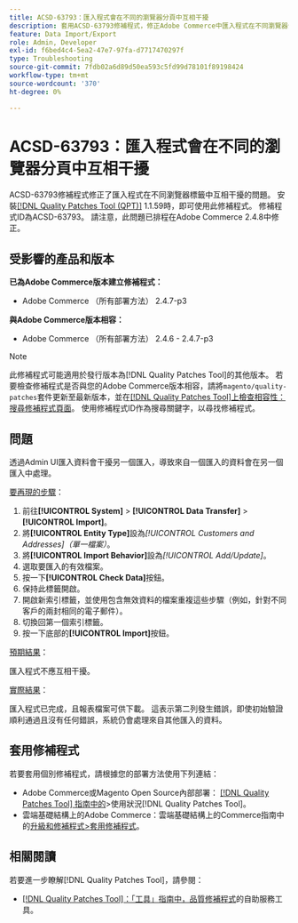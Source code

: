 ```yaml
---
title: ACSD-63793：匯入程式會在不同的瀏覽器分頁中互相干擾
description: 套用ACSD-63793修補程式，修正Adobe Commerce中匯入程式在不同瀏覽器分頁中互相干擾的問題。
feature: Data Import/Export
role: Admin, Developer
exl-id: f6bed4c4-5ea2-47e7-97fa-d7717470297f
type: Troubleshooting
source-git-commit: 7fdb02a6d89d50ea593c5fd99d78101f89198424
workflow-type: tm+mt
source-wordcount: '370'
ht-degree: 0%

---
```


# ACSD-63793：匯入程式會在不同的瀏覽器分頁中互相干擾

ACSD-63793修補程式修正了匯入程式在不同瀏覽器標籤中互相干擾的問題。 安裝[[!DNL Quality Patches Tool (QPT)]](/help/tools/quality-patches-tool/quality-patches-tool-to-self-serve-quality-patches.md) 1.1.59時，即可使用此修補程式。 修補程式ID為ACSD-63793。 請注意，此問題已排程在Adobe Commerce 2.4.8中修正。

## 受影響的產品和版本

**已為Adobe Commerce版本建立修補程式：**

* Adobe Commerce （所有部署方法） 2.4.7-p3

**與Adobe Commerce版本相容：**

* Adobe Commerce （所有部署方法） 2.4.6 - 2.4.7-p3

>[!NOTE]
>
>此修補程式可能適用於發行版本為[!DNL Quality Patches Tool]的其他版本。 若要檢查修補程式是否與您的Adobe Commerce版本相容，請將`magento/quality-patches`套件更新至最新版本，並在[[!DNL Quality Patches Tool]上檢查相容性：搜尋修補程式頁面](https://experienceleague.adobe.com/tools/commerce-quality-patches/index.html?lang=zh-Hant)。 使用修補程式ID作為搜尋關鍵字，以尋找修補程式。

## 問題

透過Admin UI匯入資料會干擾另一個匯入，導致來自一個匯入的資料會在另一個匯入中處理。

<u>要再現的步驟</u>：

1. 前往&#x200B;**[!UICONTROL System]** > **[!UICONTROL Data Transfer]** > **[!UICONTROL Import]**。
1. 將&#x200B;**[!UICONTROL Entity Type]**&#x200B;設為&#x200B;*[!UICONTROL Customers and Addresses]（單一檔案）*。
1. 將&#x200B;**[!UICONTROL Import Behavior]**&#x200B;設為&#x200B;*[!UICONTROL Add/Update]*。
1. 選取要匯入的有效檔案。
1. 按一下&#x200B;**[!UICONTROL Check Data]**&#x200B;按鈕。
1. 保持此標籤開啟。
1. 開啟新索引標籤，並使用包含無效資料的檔案重複這些步驟（例如，針對不同客戶的兩封相同的電子郵件）。
1. 切換回第一個索引標籤。
1. 按一下底部的&#x200B;**[!UICONTROL Import]**&#x200B;按鈕。

<u>預期結果</u>：

匯入程式不應互相干擾。

<u>實際結果</u>：

匯入程式已完成，且報表檔案可供下載。 這表示第二列發生錯誤，即使初始驗證順利通過且沒有任何錯誤，系統仍會處理來自其他匯入的資料。

## 套用修補程式

若要套用個別修補程式，請根據您的部署方法使用下列連結：

* Adobe Commerce或Magento Open Source內部部署： [[!DNL Quality Patches Tool] 指南中的](/help/tools/quality-patches-tool/usage.md)>使用狀況[!DNL Quality Patches Tool]。
* 雲端基礎結構上的Adobe Commerce：雲端基礎結構上的Commerce指南中的[升級和修補程式>套用修補程式](https://experienceleague.adobe.com/docs/commerce-cloud-service/user-guide/develop/upgrade/apply-patches.html?lang=zh-Hant)。

## 相關閱讀

若要進一步瞭解[!DNL Quality Patches Tool]，請參閱：

* [[!DNL Quality Patches Tool]：「工具」指南中，品質修補程式](/help/tools/quality-patches-tool/quality-patches-tool-to-self-serve-quality-patches.md)的自助服務工具。
